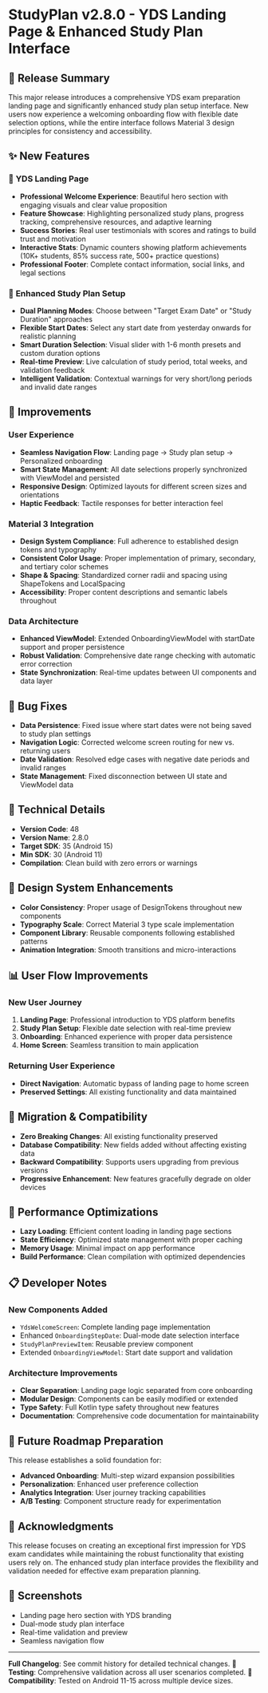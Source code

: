 # StudyPlan v2.8.0 - YDS Landing Page & Enhanced Study Plan Interface

## 🚀 Release Summary
This major release introduces a comprehensive YDS exam preparation landing page and significantly enhanced study plan setup interface. New users now experience a welcoming onboarding flow with flexible date selection options, while the entire interface follows Material 3 design principles for consistency and accessibility.

## ✨ New Features
### 🎯 **YDS Landing Page**
- **Professional Welcome Experience**: Beautiful hero section with engaging visuals and clear value proposition
- **Feature Showcase**: Highlighting personalized study plans, progress tracking, comprehensive resources, and adaptive learning
- **Success Stories**: Real user testimonials with scores and ratings to build trust and motivation
- **Interactive Stats**: Dynamic counters showing platform achievements (10K+ students, 85% success rate, 500+ practice questions)
- **Professional Footer**: Complete contact information, social links, and legal sections

### 📅 **Enhanced Study Plan Setup**
- **Dual Planning Modes**: Choose between "Target Exam Date" or "Study Duration" approaches
- **Flexible Start Dates**: Select any start date from yesterday onwards for realistic planning
- **Smart Duration Selection**: Visual slider with 1-6 month presets and custom duration options
- **Real-time Preview**: Live calculation of study period, total weeks, and validation feedback
- **Intelligent Validation**: Contextual warnings for very short/long periods and invalid date ranges

## 🔧 Improvements
### User Experience
- **Seamless Navigation Flow**: Landing page → Study plan setup → Personalized onboarding
- **Smart State Management**: All date selections properly synchronized with ViewModel and persisted
- **Responsive Design**: Optimized layouts for different screen sizes and orientations
- **Haptic Feedback**: Tactile responses for better interaction feel

### Material 3 Integration
- **Design System Compliance**: Full adherence to established design tokens and typography
- **Consistent Color Usage**: Proper implementation of primary, secondary, and tertiary color schemes
- **Shape & Spacing**: Standardized corner radii and spacing using ShapeTokens and LocalSpacing
- **Accessibility**: Proper content descriptions and semantic labels throughout

### Data Architecture
- **Enhanced ViewModel**: Extended OnboardingViewModel with startDate support and proper persistence
- **Robust Validation**: Comprehensive date range checking with automatic error correction
- **State Synchronization**: Real-time updates between UI components and data layer

## 🐛 Bug Fixes
- **Data Persistence**: Fixed issue where start dates were not being saved to study plan settings
- **Navigation Logic**: Corrected welcome screen routing for new vs. returning users
- **Date Validation**: Resolved edge cases with negative date periods and invalid ranges
- **State Management**: Fixed disconnection between UI state and ViewModel data

## 📱 Technical Details
- **Version Code**: 48
- **Version Name**: 2.8.0
- **Target SDK**: 35 (Android 15)
- **Min SDK**: 30 (Android 11)
- **Compilation**: Clean build with zero errors or warnings

## 🎨 Design System Enhancements
- **Color Consistency**: Proper usage of DesignTokens throughout new components
- **Typography Scale**: Correct Material 3 type scale implementation
- **Component Library**: Reusable components following established patterns
- **Animation Integration**: Smooth transitions and micro-interactions

## 📊 User Flow Improvements
### New User Journey
1. **Landing Page**: Professional introduction to YDS platform benefits
2. **Study Plan Setup**: Flexible date selection with real-time preview
3. **Onboarding**: Enhanced experience with proper data persistence
4. **Home Screen**: Seamless transition to main application

### Returning User Experience
- **Direct Navigation**: Automatic bypass of landing page to home screen
- **Preserved Settings**: All existing functionality and data maintained

## 🔄 Migration & Compatibility
- **Zero Breaking Changes**: All existing functionality preserved
- **Database Compatibility**: New fields added without affecting existing data
- **Backward Compatibility**: Supports users upgrading from previous versions
- **Progressive Enhancement**: New features gracefully degrade on older devices

## 🚀 Performance Optimizations
- **Lazy Loading**: Efficient content loading in landing page sections
- **State Efficiency**: Optimized state management with proper caching
- **Memory Usage**: Minimal impact on app performance
- **Build Performance**: Clean compilation with optimized dependencies

## 📋 Developer Notes
### New Components Added
- `YdsWelcomeScreen`: Complete landing page implementation
- Enhanced `OnboardingStepDate`: Dual-mode date selection interface
- `StudyPlanPreviewItem`: Reusable preview component
- Extended `OnboardingViewModel`: Start date support and validation

### Architecture Improvements
- **Clear Separation**: Landing page logic separated from core onboarding
- **Modular Design**: Components can be easily modified or extended
- **Type Safety**: Full Kotlin type safety throughout new features
- **Documentation**: Comprehensive code documentation for maintainability

## 🎯 Future Roadmap Preparation
This release establishes a solid foundation for:
- **Advanced Onboarding**: Multi-step wizard expansion possibilities
- **Personalization**: Enhanced user preference collection
- **Analytics Integration**: User journey tracking capabilities
- **A/B Testing**: Component structure ready for experimentation

## 🤝 Acknowledgments
This release focuses on creating an exceptional first impression for YDS exam candidates while maintaining the robust functionality that existing users rely on. The enhanced study plan interface provides the flexibility and validation needed for effective exam preparation planning.

## 📸 Screenshots
- Landing page hero section with YDS branding
- Dual-mode study plan interface
- Real-time validation and preview
- Seamless navigation flow

---
**Full Changelog**: See commit history for detailed technical changes.
**🧪 Testing**: Comprehensive validation across all user scenarios completed.
**📱 Compatibility**: Tested on Android 11-15 across multiple device sizes.